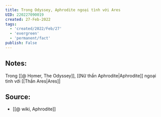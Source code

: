 ```yaml
---
title: Trong Odyssey, Aphrodite ngoại tình với Ares
UID: 220227090019
created: 27-Feb-2022
tags:
  - 'created/2022/Feb/27'
  - 'evergreen'
  - 'permanent/fact'
publish: False
---
```

## Notes:
Trong [[@ Homer, The Odyssey]], [[Nữ thần Aphrodite|Aphrodite]] ngoại tình với [[Thần Ares|Ares]]

## Source:
- [[@ wiki, Aphrodite]]
